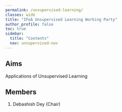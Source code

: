 ```yaml
---
permalink: /unsupervised-learning/
classes: wide
title: "IFoA Unsupervised Learning Working Party"
author_profile: false
toc: true
sidebar:
  title: "Contents"
  nav: unsupervised-nav
---
```



## Aims
Applications of Unsupervised Learning

## Members
1.  Debashish Dey (Chair) 

